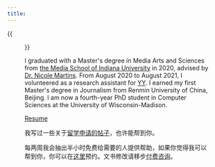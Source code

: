 ```yaml
---
title:
---
```


{{<figure src="/media/me_cali_2023_summer.png" caption="Me in Seven Miles, CA in 2023 Summer (Credit goes to Zhan)" width="440">}} 

I graduated with a Master's degree in Media Arts and Sciences from [the Media School of Indiana University](https://mediaschool.indiana.edu/index.html) in 2020, advised by [Dr. Nicole Martins](https://mediaschool.indiana.edu/people/profile.html?p=nicomart). From August 2020 to August 2021, I volunteered as a research assistant for [YY](http://yongyeol.com/). I earned my first Master's degree in Journalism from Renmin University of China, Beijing. I am now a fourth-year PhD student in Computer Sciences at the University of Wisconsin-Madison.

<!-- I worked with Professor [Yea-Seul Kim](https://pages.cs.wisc.edu/~yeaseulkim/) in the first year. I am now doing research with [Michael Gleicher](https://gleicher.sites.cs.wisc.edu/). -->
  
[Resume](/files/hongtao_hao_resume.pdf)

<!-- 这是郝鸿涛的个人主页。2016 年从河北师范大学英语翻译专业毕业后，我到中国人民大学读硕士（国际新闻班），随后在美国印第安纳大学媒体学院[读第二个硕士](/cn/2021/06/15/2y/)，于 2020 年 5 月毕业。毕业后的一年帮[安用烈老师](http://yongyeol.com/)做了一些[杂活](https://yyahn.com/covid19-dashboard/)。目前在威斯康星计算机学院读博。最骄傲的一件事是在 2015 年第一届"外研社杯”全国英语阅读大赛中[获奖](/cn/2020/01/06/fltrp-reading-contest/)。最难忘的一次经历是 [2017 年参加瑞士圣加仑论坛](/cn/2020/01/17/2017-st.gallen-memory/)。自律、喜静、极简。 -->

我写过一些关于[留学申请的帖子](https://hongtaoh.com/tags/%e7%95%99%e5%ad%a6/)，也许能帮到你。

每两周我会抽出半小时免费给需要的人提供帮助，如果你觉得我可以帮到你，你可以在[这里](https://calendly.com/hongtaoh/chat-with-hongtao)预约。文书修改请移步[付费咨询](/cn/#我的博客)。
